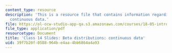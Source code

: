 ```yaml
---
content_type: resource
description: 'This is a resource file that contains information regarding beta distributions:
  continuous data.'
file: https://ol-ocw-studio-app-qa.s3.amazonaws.com/courses/18-05-introduction-to-probability-and-statistics-spring-2014/39f7b20f0588964be4aa4bb6864a4a93_MIT18_05S14_class14slides.pdf
file_type: application/pdf
resourcetype: Document
title: 'Class 14 Slides: Beta distributions: continuous data'
uid: 39f7b20f-0588-964b-e4aa-4bb6864a4a93
---
```

